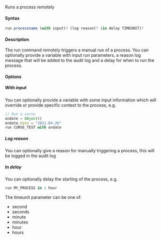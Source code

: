 Runs a process remotely

#### Syntax
```js
run processname (with input)? (log reason)? (in delay TIMEUNIT)?
```
#### Description

The run command remotely triggers a manual run of a process. You can optionally provide a variable with input run parameters, a reason log message that will be added to the audit log and a delay for when to run the process.

#### Options

##### With input

You can optionally provide a variable with some input information which will override or provide specific context to the process, e.g.
```js
// Run a curve
ondate = Object()
ondate.date = "2021-04-26"
run CURVE_TEST with ondate
```

##### Log reason

You can optionally give a reason for manually triggering a process, this will be logged in the audit log

##### In delay

You can optionally delay the starting of the process, e.g.
```js
run MY_PROCESS in 1 hour
```
The timeunit parameter can be one of:

*   second    
*   seconds    
*   minute    
*   minutes    
*   hour    
*   hours
    